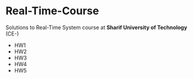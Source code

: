 # Real-Time-Course

Solutions to Real-Time System course at **Sharif University of Technology** (CE-)

- HW1
- HW2
- HW3
- HW4
- HW5




